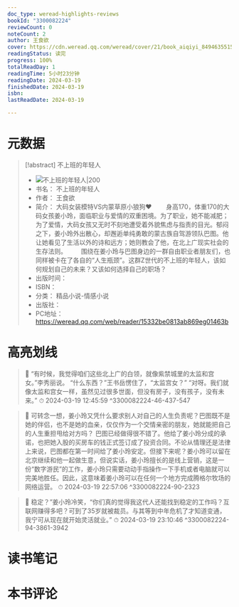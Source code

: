 ```yaml
---
doc_type: weread-highlights-reviews
bookId: "3300082224"
reviewCount: 0
noteCount: 2
author: 王食欲
cover: https://cdn.weread.qq.com/weread/cover/21/book_aiqiyi_8494635515066239/t7_book_aiqiyi_84946355150662391703509106.jpg
readingStatus: 读完
progress: 100%
totalReadDay: 1
readingTime: 5小时23分钟
readingDate: 2024-03-19
finishedDate: 2024-03-19
isbn: 
lastReadDate: 2024-03-19

---
```

# 元数据
> [!abstract] 不上班的年轻人
> - ![ 不上班的年轻人|200](https://cdn.weread.qq.com/weread/cover/21/book_aiqiyi_8494635515066239/t7_book_aiqiyi_84946355150662391703509106.jpg)
> - 书名： 不上班的年轻人
> - 作者： 王食欲
> - 简介： 大码女装模特VS内蒙草原小狼狗❤
　　身高170，体重170的大码女孩姜小玲，面临职业与爱情的双重困境。为了职业，她不能减肥；为了爱情，大码女孩又无时不刻地遭受着外貌焦虑与指责的目光。郁闷之下，姜小玲外出散心，却邂逅单纯勇敢的蒙古族自驾游领队巴图。他让她看见了生活以外的诗和远方；她则教会了他，在北上广现实社会的生存法则。
　　围绕在姜小玲与巴图身边的一群自由职业者朋友们，也同样被卡在了各自的“人生瓶颈”。这群Z世代的不上班的年轻人，该如何规划自己的未来？又该如何选择自己的职场？
> - 出版时间： 
> - ISBN： 
> - 分类： 精品小说-情感小说
> - 出版社： 
> - PC地址：https://weread.qq.com/web/reader/15332be0813ab869eg01463b

# 高亮划线



> 📌 “有时候，我觉得咱们这些北上广的白领，就像紫禁城里的太监和宫女。”李秀丽说。
     “什么东西？”王书岳愣住了，“太监宫女？”
     “对呀。我们就像太监和宫女一样，虽然见过很多世面，但没有房子，没有孩子，没有未来。” 
> ⏱ 2024-03-19 12:45:59 ^3300082224-46-437-547



> 📌 可转念一想，姜小玲又凭什么要求别人对自己的人生负责呢？巴图既不是她的伴侣，也不是她的血亲，仅仅作为一个交情亲密的朋友，她就能把自己的人生重担甩给对方吗？
   巴图已经做得很不错了。他给了姜小玲分成的承诺，也把她入股的买房车的钱正式签订成了投资合同。不论从情理还是法律上来说，巴图都在第一时间给了姜小玲安定。但接下来呢？姜小玲可以留在北京继续和他一起做生意，但说实话，姜小玲擅长的是线上营销，这是一份“数字游民”的工作，姜小玲只需要动动手指操作一下手机或者电脑就可以完美地胜任。因此，这意味着姜小玲可以在任何一个地方完成腾格尔牧场的网络运营。 
> ⏱ 2024-03-19 22:57:06 ^3300082224-90-2323



> 📌 稳定？”姜小玲冷笑，“你们真的觉得我这代人还能找到稳定的工作吗？互联网赚得多吧？可到了35岁就被裁员。与其等到中年危机了才知道变通，我宁可从现在就开始灵活就业。” 
> ⏱ 2024-03-19 23:10:46 ^3300082224-94-3861-3942

# 读书笔记

# 本书评论

